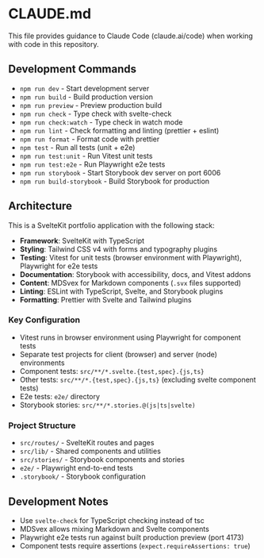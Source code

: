 # CLAUDE.md

This file provides guidance to Claude Code (claude.ai/code) when working with code in this repository.

## Development Commands

- `npm run dev` - Start development server
- `npm run build` - Build production version
- `npm run preview` - Preview production build
- `npm run check` - Type check with svelte-check
- `npm run check:watch` - Type check in watch mode
- `npm run lint` - Check formatting and linting (prettier + eslint)
- `npm run format` - Format code with prettier
- `npm test` - Run all tests (unit + e2e)
- `npm run test:unit` - Run Vitest unit tests
- `npm run test:e2e` - Run Playwright e2e tests
- `npm run storybook` - Start Storybook dev server on port 6006
- `npm run build-storybook` - Build Storybook for production

## Architecture

This is a SvelteKit portfolio application with the following stack:

- **Framework**: SvelteKit with TypeScript
- **Styling**: Tailwind CSS v4 with forms and typography plugins
- **Testing**: Vitest for unit tests (browser environment with Playwright), Playwright for e2e tests
- **Documentation**: Storybook with accessibility, docs, and Vitest addons
- **Content**: MDSvex for Markdown components (`.svx` files supported)
- **Linting**: ESLint with TypeScript, Svelte, and Storybook plugins
- **Formatting**: Prettier with Svelte and Tailwind plugins

### Key Configuration

- Vitest runs in browser environment using Playwright for component tests
- Separate test projects for client (browser) and server (node) environments
- Component tests: `src/**/*.svelte.{test,spec}.{js,ts}`
- Other tests: `src/**/*.{test,spec}.{js,ts}` (excluding svelte component tests)
- E2e tests: `e2e/` directory
- Storybook stories: `src/**/*.stories.@(js|ts|svelte)`

### Project Structure

- `src/routes/` - SvelteKit routes and pages
- `src/lib/` - Shared components and utilities
- `src/stories/` - Storybook components and stories
- `e2e/` - Playwright end-to-end tests
- `.storybook/` - Storybook configuration

## Development Notes

- Use `svelte-check` for TypeScript checking instead of tsc
- MDSvex allows mixing Markdown and Svelte components
- Playwright e2e tests run against built production preview (port 4173)
- Component tests require assertions (`expect.requireAssertions: true`)
